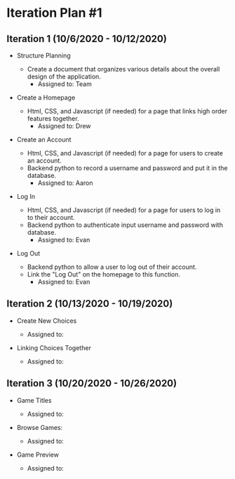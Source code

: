 # Iteration Plan #1

## Iteration 1 (10/6/2020 - 10/12/2020)

- Structure Planning
    - Create a document that organizes various details about the overall design of the application.
	    - Assigned to: Team
	    
- Create a Homepage
    - Html, CSS, and Javascript (if needed) for a page that links high order features together.
	    - Assigned to: Drew
	    
- Create an Account
    - Html, CSS, and Javascript (if needed) for a page for users to create an account. 
    - Backend python to record a username and password and put it in the database.
	    - Assigned to: Aaron
	
- Log In
    - Html, CSS, and Javascript (if needed) for a page for users to log in to their account.
    - Backend python to authenticate input username and password with database.
	    - Assigned to: Evan
	
- Log Out
    - Backend python to allow a user to log out of their account.
	- Link the "Log Out" on the homepage to this function.
	    - Assigned to: Evan

## Iteration 2 (10/13/2020 - 10/19/2020)

- Create New Choices
    - Assigned to:
    
- Linking Choices Together
    - Assigned to:
 
## Iteration 3 (10/20/2020 - 10/26/2020)

- Game Titles
    - Assigned to:
    
- Browse Games:
    - Assigned to:
    
- Game Preview
    - Assigned to:
